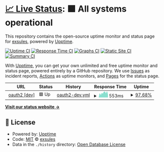 # [📈 Live Status](https://status.exsules.com): <!--live status--> **🟩 All systems operational**

This repository contains the open-source uptime monitor and status page for [exsules](https://status.exsules.com), powered by [Upptime](https://github.com/upptime/upptime).

[![Uptime CI](https://github.com/exsules/status/workflows/Uptime%20CI/badge.svg)](https://github.com/exsules/status/actions?query=workflow%3A%22Uptime+CI%22)
[![Response Time CI](https://github.com/exsules/status/workflows/Response%20Time%20CI/badge.svg)](https://github.com/exsules/status/actions?query=workflow%3A%22Response+Time+CI%22)
[![Graphs CI](https://github.com/exsules/status/workflows/Graphs%20CI/badge.svg)](https://github.com/exsules/status/actions?query=workflow%3A%22Graphs+CI%22)
[![Static Site CI](https://github.com/exsules/status/workflows/Static%20Site%20CI/badge.svg)](https://github.com/exsules/status/actions?query=workflow%3A%22Static+Site+CI%22)
[![Summary CI](https://github.com/exsules/status/workflows/Summary%20CI/badge.svg)](https://github.com/exsules/status/actions?query=workflow%3A%22Summary+CI%22)

With [Upptime](https://upptime.js.org), you can get your own unlimited and free uptime monitor and status page, powered entirely by a GitHub repository. We use [Issues](https://github.com/exsules/status/issues) as incident reports, [Actions](https://github.com/exsules/status/actions) as uptime monitors, and [Pages](https://status.exsules.com) for the status page.

<!--start: status pages-->
<!-- This summary is generated by Upptime (https://github.com/upptime/upptime) -->
<!-- Do not edit this manually, your changes will be overwritten -->
<!-- prettier-ignore -->
| URL | Status | History | Response Time | Uptime |
| --- | ------ | ------- | ------------- | ------ |
| <img alt="" src="https://favicons.githubusercontent.com/accounts.exsules.dev" height="13"> [oauth2 [dev]](https://accounts.exsules.dev/o/oauth2/certs) | 🟩 Up | [oauth2-dev.yml](https://github.com/exsules/status/commits/HEAD/history/oauth2-dev.yml) | <details><summary><img alt="Response time graph" src="./graphs/oauth2-dev/response-time-week.png" height="20"> 553ms</summary><br><a href="https://status.exsules.com/history/oauth2-dev"><img alt="Response time 647" src="https://img.shields.io/endpoint?url=https%3A%2F%2Fraw.githubusercontent.com%2Fexsules%2Fstatus%2FHEAD%2Fapi%2Foauth2-dev%2Fresponse-time.json"></a><br><a href="https://status.exsules.com/history/oauth2-dev"><img alt="24-hour response time 425" src="https://img.shields.io/endpoint?url=https%3A%2F%2Fraw.githubusercontent.com%2Fexsules%2Fstatus%2FHEAD%2Fapi%2Foauth2-dev%2Fresponse-time-day.json"></a><br><a href="https://status.exsules.com/history/oauth2-dev"><img alt="7-day response time 553" src="https://img.shields.io/endpoint?url=https%3A%2F%2Fraw.githubusercontent.com%2Fexsules%2Fstatus%2FHEAD%2Fapi%2Foauth2-dev%2Fresponse-time-week.json"></a><br><a href="https://status.exsules.com/history/oauth2-dev"><img alt="30-day response time 663" src="https://img.shields.io/endpoint?url=https%3A%2F%2Fraw.githubusercontent.com%2Fexsules%2Fstatus%2FHEAD%2Fapi%2Foauth2-dev%2Fresponse-time-month.json"></a><br><a href="https://status.exsules.com/history/oauth2-dev"><img alt="1-year response time 647" src="https://img.shields.io/endpoint?url=https%3A%2F%2Fraw.githubusercontent.com%2Fexsules%2Fstatus%2FHEAD%2Fapi%2Foauth2-dev%2Fresponse-time-year.json"></a></details> | <details><summary><a href="https://status.exsules.com/history/oauth2-dev">97.68%</a></summary><a href="https://status.exsules.com/history/oauth2-dev"><img alt="All-time uptime 86.39%" src="https://img.shields.io/endpoint?url=https%3A%2F%2Fraw.githubusercontent.com%2Fexsules%2Fstatus%2FHEAD%2Fapi%2Foauth2-dev%2Fuptime.json"></a><br><a href="https://status.exsules.com/history/oauth2-dev"><img alt="24-hour uptime 91.32%" src="https://img.shields.io/endpoint?url=https%3A%2F%2Fraw.githubusercontent.com%2Fexsules%2Fstatus%2FHEAD%2Fapi%2Foauth2-dev%2Fuptime-day.json"></a><br><a href="https://status.exsules.com/history/oauth2-dev"><img alt="7-day uptime 97.68%" src="https://img.shields.io/endpoint?url=https%3A%2F%2Fraw.githubusercontent.com%2Fexsules%2Fstatus%2FHEAD%2Fapi%2Foauth2-dev%2Fuptime-week.json"></a><br><a href="https://status.exsules.com/history/oauth2-dev"><img alt="30-day uptime 99.47%" src="https://img.shields.io/endpoint?url=https%3A%2F%2Fraw.githubusercontent.com%2Fexsules%2Fstatus%2FHEAD%2Fapi%2Foauth2-dev%2Fuptime-month.json"></a><br><a href="https://status.exsules.com/history/oauth2-dev"><img alt="1-year uptime 86.39%" src="https://img.shields.io/endpoint?url=https%3A%2F%2Fraw.githubusercontent.com%2Fexsules%2Fstatus%2FHEAD%2Fapi%2Foauth2-dev%2Fuptime-year.json"></a></details>

<!--end: status pages-->

[**Visit our status website →**](https://status.exsules.com)

## 📄 License

- Powered by: [Upptime](https://github.com/upptime/upptime)
- Code: [MIT](./LICENSE) © [exsules](https://status.exsules.com)
- Data in the `./history` directory: [Open Database License](https://opendatacommons.org/licenses/odbl/1-0/)
